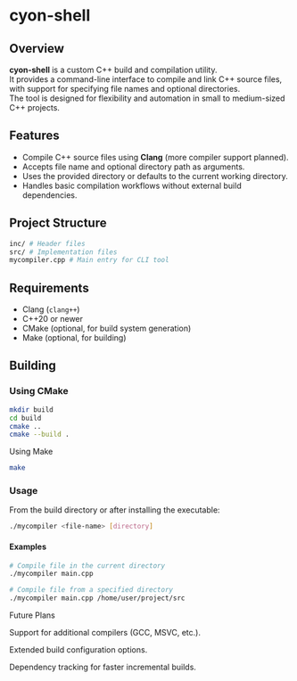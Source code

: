 # cyon-shell

## Overview
**cyon-shell** is a custom C++ build and compilation utility.  
It provides a command-line interface to compile and link C++ source files,  
with support for specifying file names and optional directories.  
The tool is designed for flexibility and automation in small to medium-sized C++ projects.

## Features
- Compile C++ source files using **Clang** (more compiler support planned).
- Accepts file name and optional directory path as arguments.
- Uses the provided directory or defaults to the current working directory.
- Handles basic compilation workflows without external build dependencies.

## Project Structure
```bash
inc/ # Header files
src/ # Implementation files
mycompiler.cpp # Main entry for CLI tool
```


## Requirements
- Clang (`clang++`)
- C++20 or newer
- CMake (optional, for build system generation)
- Make (optional, for building)

## Building

### Using CMake
```bash
mkdir build
cd build
cmake ..
cmake --build .
```
Using Make
```bash
make
```
### Usage
From the build directory or after installing the executable:
```bash
./mycompiler <file-name> [directory]
```
#### Examples
```bash
# Compile file in the current directory
./mycompiler main.cpp

# Compile file from a specified directory
./mycompiler main.cpp /home/user/project/src
```
Future Plans

Support for additional compilers (GCC, MSVC, etc.).

Extended build configuration options.

Dependency tracking for faster incremental builds.
